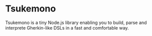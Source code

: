 # Tsukemono

Tsukemono is a tiny Node.js library enabling you to build, parse and interprete Gherkin-like DSLs in a fast and comfortable way.
